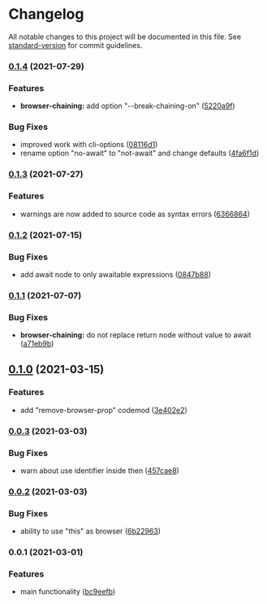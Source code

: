 # Changelog

All notable changes to this project will be documented in this file. See [standard-version](https://github.com/conventional-changelog/standard-version) for commit guidelines.

### [0.1.4](https://github.com/gemini-testing/hermione-codemod/compare/v0.1.3...v0.1.4) (2021-07-29)


### Features

* **browser-chaining:** add option "--break-chaining-on" ([5220a9f](https://github.com/gemini-testing/hermione-codemod/commit/5220a9f095ca8b7f49812a8f45c2445e7e6f03ff))


### Bug Fixes

* improved work with cli-options ([08116d1](https://github.com/gemini-testing/hermione-codemod/commit/08116d19cd9c266b7c3bd36aa5db1ab36c7b97c4))
* rename option "no-await" to "not-await" and change defaults ([4fa6f1d](https://github.com/gemini-testing/hermione-codemod/commit/4fa6f1d13cdeeeeffba51e5d9ea75c287198984a))

### [0.1.3](https://github.com/gemini-testing/hermione-codemod/compare/v0.1.2...v0.1.3) (2021-07-27)


### Features

* warnings are now added to source code as syntax errors ([6366864](https://github.com/gemini-testing/hermione-codemod/commit/63668649fd6aba33e295503226853fd9f3deeae9))

### [0.1.2](https://github.com/gemini-testing/hermione-codemod/compare/v0.1.1...v0.1.2) (2021-07-15)


### Bug Fixes

* add await node to only awaitable expressions ([0847b88](https://github.com/gemini-testing/hermione-codemod/commit/0847b88209b84aeb7170426ff582f1bbf7fcc39c))

### [0.1.1](https://github.com/gemini-testing/hermione-codemod/compare/v0.1.0...v0.1.1) (2021-07-07)


### Bug Fixes

* **browser-chaining:** do not replace return node without value to await ([a71eb9b](https://github.com/gemini-testing/hermione-codemod/commit/a71eb9b53a0feb09e261fc446bf4070d1e9e252d))

## [0.1.0](https://github.com/gemini-testing/hermione-codemod/compare/v0.0.3...v0.1.0) (2021-03-15)


### Features

* add "remove-browser-prop" codemod ([3e402e2](https://github.com/gemini-testing/hermione-codemod/commit/3e402e2cc655657ed6e8d24a245273b2376ccebb))

### [0.0.3](https://github.com/gemini-testing/hermione-codemod/compare/v0.0.2...v0.0.3) (2021-03-03)


### Bug Fixes

* warn about use identifier inside then ([457cae8](https://github.com/gemini-testing/hermione-codemod/commit/457cae874e020af823b8ad677bfb1e5a07fe3f09))

### [0.0.2](https://github.com/gemini-testing/hermione-codemod/compare/v0.0.1...v0.0.2) (2021-03-03)


### Bug Fixes

* ability to use "this" as browser ([6b22963](https://github.com/gemini-testing/hermione-codemod/commit/6b22963f8118bbb54609c042a1c5ca9fcb6206be))

### 0.0.1 (2021-03-01)


### Features

* main functionality ([bc9eefb](https://github.com/gemini-testing/hermione-codemod/commit/bc9eefba61df0e0e50f6af0da6b6ecc7c7c88a2f))

